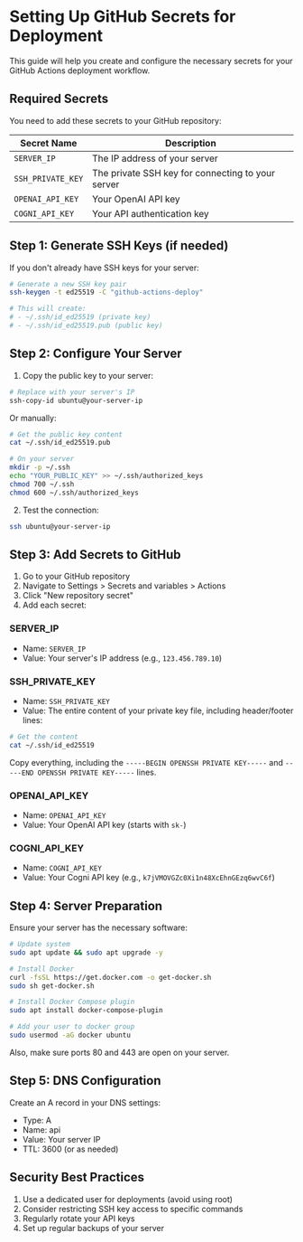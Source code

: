 # Setting Up GitHub Secrets for Deployment

This guide will help you create and configure the necessary secrets for your GitHub Actions deployment workflow.

## Required Secrets

You need to add these secrets to your GitHub repository:

| Secret Name | Description |
|------------|-------------|
| `SERVER_IP` | The IP address of your server |
| `SSH_PRIVATE_KEY` | The private SSH key for connecting to your server |
| `OPENAI_API_KEY` | Your OpenAI API key |
| `COGNI_API_KEY` | Your API authentication key |

## Step 1: Generate SSH Keys (if needed)

If you don't already have SSH keys for your server:

```bash
# Generate a new SSH key pair
ssh-keygen -t ed25519 -C "github-actions-deploy"

# This will create:
# - ~/.ssh/id_ed25519 (private key)
# - ~/.ssh/id_ed25519.pub (public key)
```

## Step 2: Configure Your Server

1. Copy the public key to your server:

```bash
# Replace with your server's IP
ssh-copy-id ubuntu@your-server-ip
```

Or manually:

```bash
# Get the public key content
cat ~/.ssh/id_ed25519.pub

# On your server
mkdir -p ~/.ssh
echo "YOUR_PUBLIC_KEY" >> ~/.ssh/authorized_keys
chmod 700 ~/.ssh
chmod 600 ~/.ssh/authorized_keys
```

2. Test the connection:

```bash
ssh ubuntu@your-server-ip
```

## Step 3: Add Secrets to GitHub

1. Go to your GitHub repository
2. Navigate to Settings > Secrets and variables > Actions
3. Click "New repository secret"
4. Add each secret:

### SERVER_IP

- Name: `SERVER_IP`
- Value: Your server's IP address (e.g., `123.456.789.10`)

### SSH_PRIVATE_KEY

- Name: `SSH_PRIVATE_KEY`
- Value: The entire content of your private key file, including header/footer lines:

```bash
# Get the content
cat ~/.ssh/id_ed25519
```

Copy everything, including the `-----BEGIN OPENSSH PRIVATE KEY-----` and `-----END OPENSSH PRIVATE KEY-----` lines.

### OPENAI_API_KEY

- Name: `OPENAI_API_KEY`
- Value: Your OpenAI API key (starts with `sk-`)

### COGNI_API_KEY

- Name: `COGNI_API_KEY`
- Value: Your Cogni API key (e.g., `k7jVMOVGZc0Xi1n48XcEhnGEzq6wvC6f`)

## Step 4: Server Preparation

Ensure your server has the necessary software:

```bash
# Update system
sudo apt update && sudo apt upgrade -y

# Install Docker
curl -fsSL https://get.docker.com -o get-docker.sh
sudo sh get-docker.sh

# Install Docker Compose plugin
sudo apt install docker-compose-plugin

# Add your user to docker group
sudo usermod -aG docker ubuntu
```

Also, make sure ports 80 and 443 are open on your server.

## Step 5: DNS Configuration

Create an A record in your DNS settings:
- Type: A
- Name: api
- Value: Your server IP
- TTL: 3600 (or as needed)

## Security Best Practices

1. Use a dedicated user for deployments (avoid using root)
2. Consider restricting SSH key access to specific commands
3. Regularly rotate your API keys
4. Set up regular backups of your server 